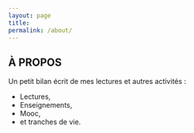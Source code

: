 ```yaml
---
layout: page
title: 
permalink: /about/
---
```


## À PROPOS

Un petit bilan écrit de mes lectures et autres activités :

* Lectures,
* Enseignements,
* Mooc,
* et tranches de vie.
